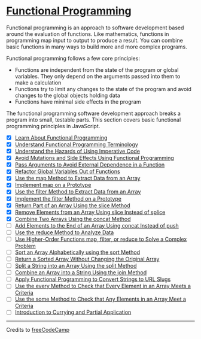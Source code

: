 # [Functional Programming](https://www.freecodecamp.org/learn/javascript-algorithms-and-data-structures/functional-programming/)

Functional programming is an approach to software development based around the evaluation of functions. Like mathematics, functions in programming map input to output to produce a result. You can combine basic functions in many ways to build more and more complex programs.

Functional programming follows a few core principles:

- Functions are independent from the state of the program or global variables. They only depend on the arguments passed into them to make a calculation
- Functions try to limit any changes to the state of the program and avoid changes to the global objects holding data
- Functions have minimal side effects in the program

The functional programming software development approach breaks a program into small, testable parts. This section covers basic functional programming principles in JavaScript.

- [x] [Learn About Functional Programming](01-learn-about-functional-programming.js)
- [x] [Understand Functional Programming Terminology](02-understand-functional-programming-terminology.js)
- [x] [Understand the Hazards of Using Imperative Code](03-understand-the-hazards-of-using-imperative-code.js)
- [x] [Avoid Mutations and Side Effects Using Functional Programming](04-avoid-mutations-and-side-effects-using-functional-programming.js)
- [x] [Pass Arguments to Avoid External Dependence in a Function](05-pass-arguments-to-avoid-external-dependence-in-a-function.js)
- [x] [Refactor Global Variables Out of Functions](06-refactor-global-variables-out-of-functions.js)
- [x] [Use the map Method to Extract Data from an Array](07-use-the-map-method-to-extract-data-from-an-array.js)
- [x] [Implement map on a Prototype](08-implement-map-on-a-prototype.js)
- [x] [Use the filter Method to Extract Data from an Array](09-use-the-filter-method-to-extract-data-from-an-array.js)
- [x] [Implement the filter Method on a Prototype](10-implement-the-filter-method-on-a-prototype.js)
- [x] [Return Part of an Array Using the slice Method](11-return-part-of-an-array-using-the-slice-method.js)
- [x] [Remove Elements from an Array Using slice Instead of splice](12-remove-elements-from-an-array-using-slice-instead-of-splice.js)
- [x] [Combine Two Arrays Using the concat Method](13-combine-two-arrays-using-the-concat-method.js)
- [ ] [Add Elements to the End of an Array Using concat Instead of push](14-add-elements-to-the-end-of-an-array-using-concat-instead-of-push.js)
- [ ] [Use the reduce Method to Analyze Data](15-use-the-reduce-method-to-analyze-data.js)
- [ ] [Use Higher-Order Functions map, filter, or reduce to Solve a Complex Problem](16-use-higher-order-functions-map-filter-or-reduce-to-solve-a-complex-problem.js)
- [ ] [Sort an Array Alphabetically using the sort Method](17-sort-an-array-alphabetically-using-the-sort-method.js)
- [ ] [Return a Sorted Array Without Changing the Original Array](18-return-a-sorted-array-without-changing-the-original-array.js)
- [ ] [Split a String into an Array Using the split Method](19-split-a-string-into-an-array-using-the-split-method.js)
- [ ] [Combine an Array into a String Using the join Method](20-combine-an-array-into-a-string-using-the-join-method.js)
- [ ] [Apply Functional Programming to Convert Strings to URL Slugs](21-apply-functional-programming-to-convert-strings-to-url-slugs.js)
- [ ] [Use the every Method to Check that Every Element in an Array Meets a Criteria](22-use-the-every-method-to-check-that-every-element-in-an-array-meets-a-criteria.js)
- [ ] [Use the some Method to Check that Any Elements in an Array Meet a Criteria](23-use-the-some-method-to-check-that-any-elements-in-an-array-meet-a-criteria.js)
- [ ] [Introduction to Currying and Partial Application](24-introduction-to-currying-and-partial-application.js)

---

Credits to [freeCodeCamp](https://www.freecodecamp.org/)
